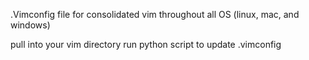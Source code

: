 .Vimconfig file for consolidated vim throughout all OS (linux, mac, and windows)

pull into your vim directory
run python script to update .vimconfig
